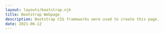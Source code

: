 ```yaml
---
layout: layouts/bootstrap.njk
title: Bootstrap Webpage
description: Bootstrap CSS frameworks were used to create this page.
date: 2021-06-12
---
```



